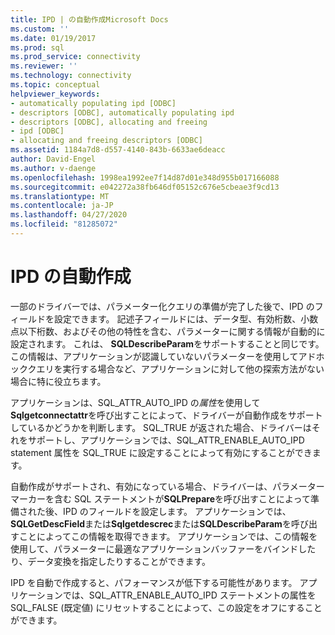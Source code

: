 ```yaml
---
title: IPD | の自動作成Microsoft Docs
ms.custom: ''
ms.date: 01/19/2017
ms.prod: sql
ms.prod_service: connectivity
ms.reviewer: ''
ms.technology: connectivity
ms.topic: conceptual
helpviewer_keywords:
- automatically populating ipd [ODBC]
- descriptors [ODBC], automatically populating ipd
- descriptors [ODBC], allocating and freeing
- ipd [ODBC]
- allocating and freeing descriptors [ODBC]
ms.assetid: 1184a7d8-d557-4140-843b-6633ae6deacc
author: David-Engel
ms.author: v-daenge
ms.openlocfilehash: 1998ea1992ee7f14d87d01e348d955b017166088
ms.sourcegitcommit: e042272a38fb646df05152c676e5cbeae3f9cd13
ms.translationtype: MT
ms.contentlocale: ja-JP
ms.lasthandoff: 04/27/2020
ms.locfileid: "81285072"
---
```

# <a name="automatic-population-of-the-ipd"></a>IPD の自動作成
一部のドライバーでは、パラメーター化クエリの準備が完了した後で、IPD のフィールドを設定できます。 記述子フィールドには、データ型、有効桁数、小数点以下桁数、およびその他の特性を含む、パラメーターに関する情報が自動的に設定されます。 これは、 **SQLDescribeParam**をサポートすることと同じです。 この情報は、アプリケーションが認識していないパラメーターを使用してアドホッククエリを実行する場合など、アプリケーションに対して他の探索方法がない場合に特に役立ちます。  
  
 アプリケーションは、SQL_ATTR_AUTO_IPD の*属性*を使用して**Sqlgetconnectattr**を呼び出すことによって、ドライバーが自動作成をサポートしているかどうかを判断します。 SQL_TRUE が返された場合、ドライバーはそれをサポートし、アプリケーションでは、SQL_ATTR_ENABLE_AUTO_IPD statement 属性を SQL_TRUE に設定することによって有効にすることができます。  
  
 自動作成がサポートされ、有効になっている場合、ドライバーは、パラメーターマーカーを含む SQL ステートメントが**SQLPrepare**を呼び出すことによって準備された後、IPD のフィールドを設定します。 アプリケーションでは、 **SQLGetDescField**または**Sqlgetdescrec**または**SQLDescribeParam**を呼び出すことによってこの情報を取得できます。 アプリケーションでは、この情報を使用して、パラメーターに最適なアプリケーションバッファーをバインドしたり、データ変換を指定したりすることができます。  
  
 IPD を自動で作成すると、パフォーマンスが低下する可能性があります。 アプリケーションでは、SQL_ATTR_ENABLE_AUTO_IPD ステートメントの属性を SQL_FALSE (既定値) にリセットすることによって、この設定をオフにすることができます。
